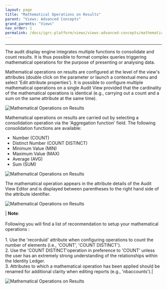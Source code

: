 ```yaml
---
layout: page
title: "Mathematical Operations on Results"
parent: "Views: Advanced Concepts"
grand_parents: "Views"
nav_order: 1
permalink: /docs/igrc-platform/views/views-advanced-concepts/mathematical-operations/
---
```

---

The audit display engine integrates multiple functions to consolidate and count results. It is thus possible to format complex queries triggering mathematical operations for the purpose of presenting or analysing data.   

Mathematical operations on results are configured at the level of the view's attributes (double click on the parameter or launch a contextual menu and select 'Edit attribute properties'). It is possible to configure multiple mathematical operations on a single Audit View provided that the cardinality of the mathematical operations is identical (e.g., carrying out a count and a sum on the same attribute at the same time).   

![Mathematical Operations on Results]({{site.baseurl}}/docs/igrc-platform/views/advanced-concepts/images/1.png "Mathematical Operations on Results")     

Mathematical operations on results are carried out by selecting a consolidation operation via the 'Aggregation function' field. The following consolidation functions are available:   

- Number (COUNT)
- Distinct Number (COUNT DISTINCT)
- Minimum Value (MIN)
- Maximum Value (MAX)
- Average (AVG)
- Sum (SUM)

![Mathematical Operations on Results]({{site.baseurl}}/docs/igrc-platform/views/advanced-concepts/images/2.png "Mathematical Operations on Results")     

The mathematical operation appears in the attribute details of the Audit View Editor and is displayed between parentheses to the right hand side of the attribute identifier.    

![Mathematical Operations on Results]({{site.baseurl}}/docs/igrc-platform/views/advanced-concepts/images/3.png "Mathematical Operations on Results")     

| **Note**: <br><br> Following you will find a list of reconmendation to setup your mathematical operations :<br><br>1. Use the 'recorduid' attribute when configuring operations to count the number of elements (i.e., 'COUNT', 'COUNT DISTINCT').<br>2. Use the 'COUNT DISTINCT'operation in preference to 'COUNT' unless the user has an extremely strong understanding of the relationships within the Identity Ledger.<br>3. Attributes to which a mathematical operation has been applied should be renamed for additional clarity when editing reports (e.g., 'nbaccounts').|

![Mathematical Operations on Results]({{site.baseurl}}/docs/igrc-platform/views/advanced-concepts/images/4.png "Mathematical Operations on Results")     
